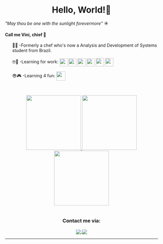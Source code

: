 <h1 align="center"> Hello, World!👋</h1>

<i>"May thou be one with the sunlight forevermore"</i> ☀️

<h4>Call me Vini, chief 🫡</h4>

<ul>
<div>
👨‍🍳 -Formerly a chef who's now a Analysis and Development of Systems student
from Brazil.
</div>
<br>
<div>
  🤓📖 -Learning for work:
  <img align="center" width="26em"
    src="https://cdn.jsdelivr.net/gh/devicons/devicon/icons/html5/html5-plain.svg" />
  <img align="center" width="26em"
    src="https://cdn.jsdelivr.net/gh/devicons/devicon/icons/css3/css3-plain.svg" />
  <img align="center" width="26em"
    src="https://cdn.jsdelivr.net/gh/devicons/devicon/icons/javascript/javascript-plain.svg" />
  <img align="center" width="26em"
    src="https://cdn.jsdelivr.net/gh/devicons/devicon/icons/typescript/typescript-plain.svg" />
  <img align="center" width="27em"
    src="https://cdn.jsdelivr.net/gh/devicons/devicon/icons/react/react-original.svg" />
  <img align="center" width="27em"
    src="https://cdn.jsdelivr.net/gh/devicons/devicon/icons/bootstrap/bootstrap-original.svg" /> 

</div>

<br>

<div>
  😎🎮 -Learning 4 fun:
  <img align="center" width="30em" 
    src="https://cdn.jsdelivr.net/gh/devicons/devicon/icons/godot/godot-original.svg" />
</div>
</ul>


<br>
<br>
<div align='center'>
  <a href="https://github.com/viniciusagvaz">
    <img height="180em" 
      src="https://github-readme-stats.vercel.app/api?username=viniciusagvaz&theme=blueberry&show_icons=true&hide_border=false&count_private=false&rank_icon=github" />
    <img height="180em" 
      src="https://github-readme-stats.vercel.app/api/top-langs/?username=viniciusagvaz&theme=blueberry&show_icons=true&hide_border=false&layout=compact&langs_count=10" />
      <br>
    <img height="180em" 
      src="https://github-readme-streak-stats.herokuapp.com/?user=viniciusagvaz&theme=blueberry&hide_border=false" />
  </a>


</div>
<br>
<div align="center">
  <div align="center">
  <h3>Contact me via:</h3>
  
  <a href="https://www.linkedin.com/in/viniciusagvaz/" target="_blank">
    <img align="center"
      src="https://img.shields.io/badge/viniciusagvaz-%230077B5?style=for-the-badge&logo=linkedin&logoColor=white&labelColor=blue"
      target="_blank" />
  </a>

  <a href="mailto:agvazvinicius@gmail.com">
    <img align="center"
      src="https://img.shields.io/badge/agvazvinicius-D14836?style=for-the-badge&logo=gmail&logoColor=white&labelColor=red"
      target="_blank" />
  </a>
</div>


<hr>
<!--
  <img width="100em"
    src="https://raw.githubusercontent.com/viniciusagvaz/readme-imgs/main/vv-dark-logo.svg?token=GHSAT0AAAAAACOQZ62T4AA37UOLXU6RJLVUZO5FIIA"/>

